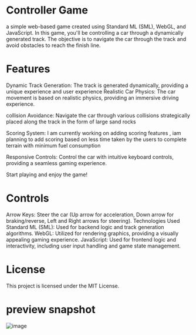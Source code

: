 #  Controller Game


 a simple web-based game created using Standard ML (SML), WebGL, and JavaScript. In this game, you'll be controlling a car through a dynamically generated track. The objective is to navigate the car through the track and avoid obstacles to reach the finish line.

# Features

Dynamic Track Generation: The track is generated dynamically, providing a unique experience and user experience 
Realistic 
Car Physics: The car movement is based on realistic physics, providing an immersive driving experience.

collision Avoidance: Navigate the car through various collisions  strategically placed along the track in the form of  large sand rocks

Scoring System: I am currently working on adding  scoring features , iam planning to add scoring based on less time taken by the users to complete terrain with minimum fuel consumption 

Responsive Controls: Control the car with intuitive keyboard controls, providing a seamless gaming experience.



Start playing and enjoy the game!

# Controls

Arrow Keys: Steer the car (Up arrow for acceleration, Down arrow for braking/reverse, Left and Right arrows for steering).
Technologies Used
Standard ML (SML): Used for backend logic and track generation algorithms.
WebGL: Utilized for rendering graphics, providing a visually appealing gaming experience.
JavaScript: Used for frontend logic and interactivity, including user input handling and game state management.


# License
This project is licensed under the MIT License.

# preview snapshot


![image](https://github.com/hrdv10/a-3d-cr-controller-/blob/m/car%20controller.gif)
